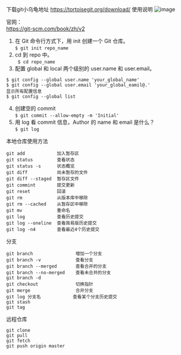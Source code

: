 
下载git小乌龟地址
https://tortoisegit.org/download/
使用说明
![image](https://github.com/mykubernetes/linux-install/blob/master/image/TortoiseGit.png)

官网：  
https://git-scm.com/book/zh/v2  

1. 在 Git 命令⾏⽅式下，⽤ init 创建⼀个 Git 仓库。  
``` $ git init repo_name ```  
2. cd 到 repo 中。  
``` $ cd repo_name ```  
3. 配置 global 和 local 两个级别的 user.name 和 user.email。  
```
$ git config --global user.name 'your_global_name'
$ git config --global user.email 'your_global_eamil@.' 
显示所有配置信息
$ git config --global list
```  
4. 创建空的 commit  
``` $ git commit --allow-empty -m 'Initial' ```  
5. ⽤ log 看 commit 信息，Author 的 name 和 email 是什么？  
``` $ git log ```  

本地仓库使用方法  
```
git add            加入暂存区  
git status         查看状态  
git status -s      状态概览  
git diff           尚未暂存的文件  
git diff --staged  暂存区文件
git commint        提交更新
git reset          回滚
git rm             从版本库中移除
git rm --cached    从暂存区中移除
git mv             重命名
git log            查看历史提交
git log --oneline  查看简易版历史提交
git log -n4        查看最近4个历史提交
```
分支
```
git branch                增加一个分支
git branch -v             查看分支
git branch --merged       查看合并的分支
git branch --no-merged    查看未合并的分支
git branch -d 
git checkout              切换指针
git merge                 合并分支
git log 分支名            查看某个分支历史提交
git stash
git tag
```
远程仓库
```
git clone
git pull
git fetch
git push origin master
```
